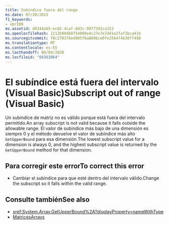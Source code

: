 ```yaml
---
title: Subíndice fuera del rango
ms.date: 07/20/2015
f1_keywords:
- vbrID9
ms.assetid: d0344a65-ec02-4caf-8d3c-9977392ca353
ms.openlocfilehash: 1212b88d60754809e4c27e7e7d41e2faf1bca41b
ms.sourcegitcommit: f8c270376ed905f6a8896ce0fe25b4f4b38ff498
ms.translationtype: MT
ms.contentlocale: es-ES
ms.lasthandoff: 06/04/2020
ms.locfileid: "84363064"
---
```

# <a name="subscript-out-of-range-visual-basic"></a><span data-ttu-id="8190d-102">El subíndice está fuera del intervalo (Visual Basic)</span><span class="sxs-lookup"><span data-stu-id="8190d-102">Subscript out of range (Visual Basic)</span></span>
<span data-ttu-id="8190d-103">Un subíndice de matriz no es válido porque está fuera del intervalo permitido.</span><span class="sxs-lookup"><span data-stu-id="8190d-103">An array subscript is not valid because it falls outside the allowable range.</span></span> <span data-ttu-id="8190d-104">El valor de subíndice más bajo de una dimensión es siempre 0 y el método devuelve el valor de subíndice más alto `GetUpperBound` para esa dimensión.</span><span class="sxs-lookup"><span data-stu-id="8190d-104">The lowest subscript value for a dimension is always 0, and the highest subscript value is returned by the `GetUpperBound` method for that dimension.</span></span>  
  
## <a name="to-correct-this-error"></a><span data-ttu-id="8190d-105">Para corregir este error</span><span class="sxs-lookup"><span data-stu-id="8190d-105">To correct this error</span></span>  
  
- <span data-ttu-id="8190d-106">Cambiar el subíndice para que esté dentro del intervalo válido.</span><span class="sxs-lookup"><span data-stu-id="8190d-106">Change the subscript so it falls within the valid range.</span></span>  
  
## <a name="see-also"></a><span data-ttu-id="8190d-107">Consulte también</span><span class="sxs-lookup"><span data-stu-id="8190d-107">See also</span></span>

- <xref:System.Array.GetUpperBound%2A?displayProperty=nameWithType>
- [<span data-ttu-id="8190d-108">Matrices</span><span class="sxs-lookup"><span data-stu-id="8190d-108">Arrays</span></span>](../../programming-guide/language-features/arrays/index.md)

